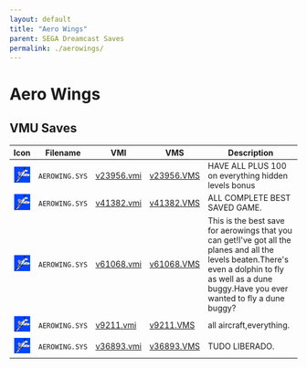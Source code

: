 ```yaml
---
layout: default
title: "Aero Wings"
parent: SEGA Dreamcast Saves
permalink: ./aerowings/
---
```

# Aero Wings

## VMU Saves

| Icon | Filename | VMI | VMS | Description |
|------|----------|-----|-----|-------------|
| ![Aero Wings](../icons/AEROWING.SYS.GIF) | `AEROWING.SYS` | [v23956.vmi](v23956.vmi) | [v23956.VMS](v23956.VMS) | HAVE ALL PLUS 100 on everything hidden levels bonus  |
| ![Aero Wings](../icons/AEROWING.SYS.GIF) | `AEROWING.SYS` | [v41382.vmi](v41382.vmi) | [v41382.VMS](v41382.VMS) | ALL COMPLETE BEST SAVED GAME.  |
| ![Aero Wings](../icons/AEROWING.SYS.GIF) | `AEROWING.SYS` | [v61068.vmi](v61068.vmi) | [v61068.VMS](v61068.VMS) | This is the best save for aerowings that you can get!I've got all the planes and all the levels beaten.There's even a dolphin to fly as well as a dune buggy.Have you ever wanted to fly a dune buggy?  |
| ![Aero Wings](../icons/AEROWING.SYS.GIF) | `AEROWING.SYS` | [v9211.vmi](v9211.vmi) | [v9211.VMS](v9211.VMS) | all aircraft,everything.  |
| ![Aero Wings](../icons/AEROWING.SYS.GIF) | `AEROWING.SYS` | [v36893.vmi](v36893.vmi) | [v36893.VMS](v36893.VMS) | TUDO LIBERADO.  |
